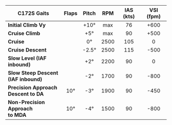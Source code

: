 | **C172S Gaits**                         | **Flaps** | **Pitch** | **RPM** | **IAS (kts)** | **VSI (fpm)** |
| --------------------------------------- |:---------:|:---------:|:-------:|:-------------:|:-------------:|
| **Initial Climb Vy**                    |           |   +10°    |   max   |      76       |     +600      |
| **Cruise Climb**                        |           |    +5°    |   max   |      90       |     +500      |
| **Cruise**                              |           |    0°     |  2500   |      105      |       0       |
| **Cruise Descent**                      |           |  \-2.5°   |  2500   |      115      |     \-500     |
| **Slow Level (IAF<br>inbound)**         |           |    +2°    |  2200   |      90       |       0       |
| **Slow Steep Descent<br>(IAF inbound)** |           |   \-2°    |  1700   |      90       |     \-800     |
| **Precision Approach<br>Descent to DA** |    10°    |   \-3°    |  1900   |      90       |     \-450     |
| **Non-Precision Approach<br>to MDA**    |    10°    |   \-4°    |  1500   |      90       |     \-800     |